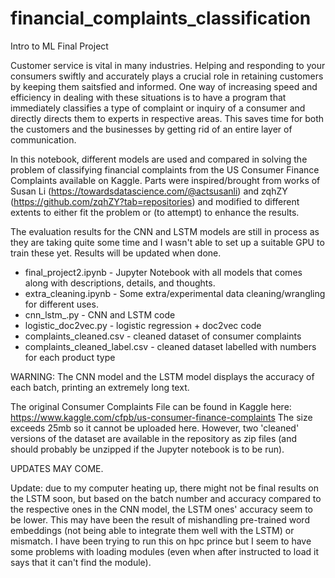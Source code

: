 # financial_complaints_classification
Intro to ML Final Project

Customer service is vital in many industries. Helping and responding to your consumers swiftly and accurately plays a crucial role in retaining customers by keeping them saitsfied and informed. 
One way of increasing speed and efficiency in dealing with these situations is to have a program that immediately classifies a type of complaint or inquiry of a consumer and directly directs them to experts in respective areas. This saves time for both the customers and the businesses by getting rid of an entire layer of communication.

In this notebook, different models are used and compared in solving the problem of classifying financial complaints from the US Consumer Finance Complaints available on Kaggle. Parts were inspired/brought from works of Susan Li (https://towardsdatascience.com/@actsusanli) and zqhZY (https://github.com/zqhZY?tab=repositories) and modified to different extents to either fit the problem or (to attempt) to enhance the results.

The evaluation results for the CNN and LSTM models are still in process as they are taking quite some time and I wasn't able to set up a suitable GPU to train these yet. Results will be updated when done.

* final_project2.ipynb - Jupyter Notebook with all models that comes along with descriptions, details, and thoughts.
* extra_cleaning.ipynb - Some extra/experimental data cleaning/wrangling for different uses.
* cnn_lstm_.py - CNN and LSTM code
* logistic_doc2vec.py - logistic regression + doc2vec code
* complaints_cleaned.csv - cleaned dataset of consumer complaints
* complaints_cleaned_label.csv - cleaned dataset labelled with numbers for each product type

WARNING: The CNN model and the LSTM model displays the accuracy of each batch, printing an extremely long text. 

The original Consumer Complaints File can be found in Kaggle here: https://www.kaggle.com/cfpb/us-consumer-finance-complaints
The size exceeds 25mb so it cannot be uploaded here. However, two 'cleaned' versions of the dataset are available in the repository as zip files (and should probably be unzipped if the Jupyter notebook is to be run).

UPDATES MAY COME.

Update: due to my computer heating up, there might not be final results on the LSTM soon, but based on the batch number and accuracy compared to the respective ones in the CNN model, the LSTM ones' accuracy seem to be lower. This may have been the result of mishandling pre-trained word embeddings (not being able to integrate them well with the LSTM) or mismatch.
I have been trying to run this on hpc prince but I seem to have some problems with loading modules (even when after instructed to load it says that it can't find the module).
